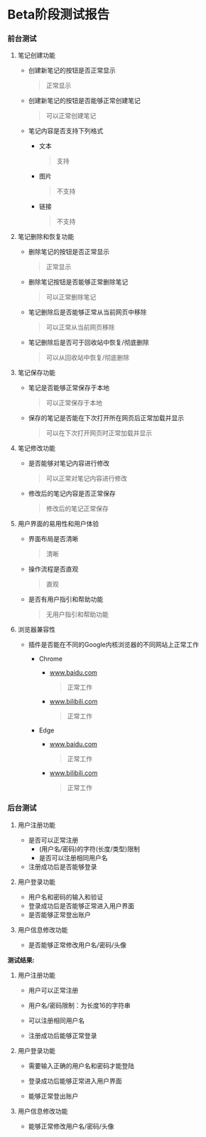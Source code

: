 # Beta阶段测试报告





### 前台测试

1. 笔记创建功能

   - 创建新笔记的按钮是否正常显示

     > 正常显示

   - 创建新笔记的按钮是否能够正常创建笔记

     > 可以正常创建笔记

   - 笔记内容是否支持下列格式

     - 文本

       > 支持

     - 图片

       > 不支持

     - 链接

       > 不支持

2. 笔记删除和恢复功能

   - 删除笔记的按钮是否正常显示

     > 正常显示

   - 删除笔记按钮是否能够正常删除笔记

     > 可以正常删除笔记

   - 笔记删除后是否能够正常从当前网页中移除

     > 可以正常从当前网页移除

   - 笔记删除后是否可于回收站中恢复/彻底删除

     > 可以从回收站中恢复/彻底删除

3. 笔记保存功能

   - 笔记是否能够正常保存于本地

     > 可以正常保存于本地

   - 保存的笔记是否能在下次打开所在网页后正常加载并显示

     > 可以在下次打开网页时正常加载并显示

4. 笔记修改功能

   - 是否能够对笔记内容进行修改

     > 可以正常对笔记内容进行修改

   - 修改后的笔记内容是否正常保存

     > 修改后的笔记正常保存

5. 用户界面的易用性和用户体验

   - 界面布局是否清晰

     > 清晰

   - 操作流程是否直观

     > 直观

   - 是否有用户指引和帮助功能

     > 无用户指引和帮助功能

6. 浏览器兼容性

   - 插件是否能在不同的Google内核浏览器的不同网站上正常工作

     - Chrome

       - www.baidu.com

         > 正常工作

       - www.bilibili.com

         > 正常工作

     - Edge

       - www.baidu.com

         > 正常工作

       - www.bilibili.com

         > 正常工作

### 后台测试

1. 用户注册功能
   - 是否可以正常注册
     - (用户名/密码)的字符(长度/类型)限制
     - 是否可以注册相同用户名
   - 注册成功后是否能够登录
2. 用户登录功能
   - 用户名和密码的输入和验证
   - 登录成功后是否能够正常进入用户界面
   - 是否能够正常登出账户
3. 用户信息修改功能

   - 是否能够正常修改用户名/密码/头像

**测试结果:**

1. 用户注册功能 

   -   用户可以正常注册

   -   用户名/密码限制：为长度16的字符串

   -   可以注册相同用户名

   -   注册成功后能够正常登录

2. 用户登录功能

   -   需要输入正确的用户名和密码才能登陆

   -   登录成功后能够正常进入用户界面

   -   能够正常登出账户

3. 用户信息修改功能
   - 能够正常修改用户名/密码/头像
